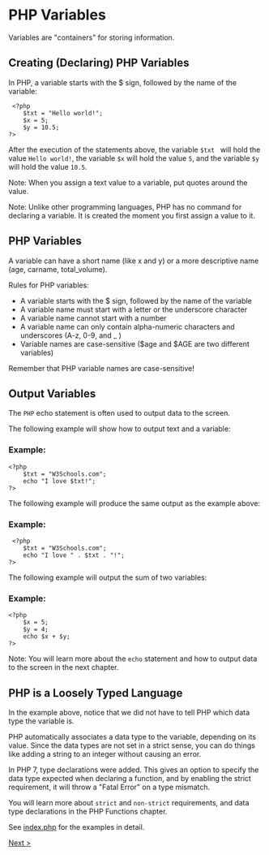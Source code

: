 # PHP Variables

Variables are "containers" for storing information.

## Creating (Declaring) PHP Variables
In PHP, a variable starts with the $ sign, followed by the name of the variable:

```
 <?php
    $txt = "Hello world!";
    $x = 5;
    $y = 10.5;
?> 
```
After the execution of the statements above, the variable ```$txt ``` will hold the value ```Hello world!```, the variable ```$x``` will hold the value ```5```, and the variable ```$y``` will hold the value ```10.5```.

Note: When you assign a text value to a variable, put quotes around the value.

Note: Unlike other programming languages, PHP has no command for declaring a variable. It is created the moment you first assign a value to it.


## PHP Variables

A variable can have a short name (like x and y) or a more descriptive name (age, carname, total_volume).

Rules for PHP variables:

- A variable starts with the $ sign, followed by the name of the variable
- A variable name must start with a letter or the underscore character
- A variable name cannot start with a number
- A variable name can only contain alpha-numeric characters and underscores (A-z, 0-9, and _ )
- Variable names are case-sensitive ($age and $AGE are two different variables)


Remember that PHP variable names are case-sensitive!


## Output Variables

The ```PHP``` echo statement is often used to output data to the screen.

The following example will show how to output text and a variable:

### Example:
```
<?php
    $txt = "W3Schools.com";
    echo "I love $txt!";
?> 
```

The following example will produce the same output as the example above:

### Example:
```
 <?php
    $txt = "W3Schools.com";
    echo "I love " . $txt . "!";
?> 
```
The following example will output the sum of two variables:

### Example:
```
<?php
    $x = 5;
    $y = 4;
    echo $x + $y;
?> 
```

Note: You will learn more about the ```echo``` statement and how to output data to the screen in the next chapter.

## PHP is a Loosely Typed Language

In the example above, notice that we did not have to tell PHP which data type the variable is.

PHP automatically associates a data type to the variable, depending on its value. Since the data types are not set in a strict sense, you can do things like adding a string to an integer without causing an error.

In PHP 7, type declarations were added. This gives an option to specify the data type expected when declaring a function, and by enabling the strict requirement, it will throw a "Fatal Error" on a type mismatch.

You will learn more about ```strict``` and ```non-strict``` requirements, and data type declarations in the PHP Functions chapter.

See [index.php](index.php) for the examples in detail.

[Next >](./Variable%20scope.md)